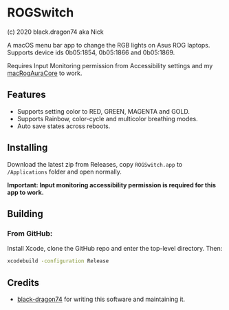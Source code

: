# ROGSwitch

(c) 2020 black.dragon74 aka Nick

A macOS menu bar app to change the RGB lights on Asus ROG laptops. Supports device ids 0b05:1854, 0b05:1866 and 0b05:1869.

Requires Input Monitoring permission from Accessibility settings and my [macRogAuraCore](https://github.com/black-dragon74/macRogAuraCore) to work.

## Features
- Supports setting color to RED, GREEN, MAGENTA and GOLD.
- Supports Rainbow, color-cycle and multicolor breathing modes.
- Auto save states across reboots.

## Installing

Download the latest zip from Releases, copy `ROGSwitch.app` to `/Applications` folder and open normally.

**Important: Input monitoring accessibility permission is required for this app to work.**

## Building

### From GitHub:

Install Xcode, clone the GitHub repo and enter the top-level directory.  Then:

```sh
xcodebuild -configuration Release
```

## Credits

- [black-dragon74](https://github.com/black-dragon74) for writing this software and maintaining it.
